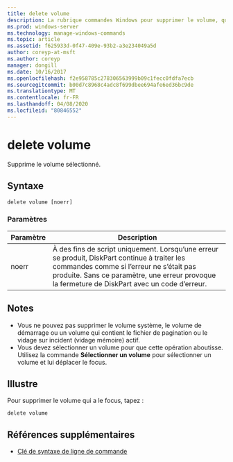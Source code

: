 ```yaml
---
title: delete volume
description: La rubrique commandes Windows pour supprimer le volume, qui supprime le volume sélectionné.
ms.prod: windows-server
ms.technology: manage-windows-commands
ms.topic: article
ms.assetid: f625933d-0f47-409e-93b2-a3e234049a5d
author: coreyp-at-msft
ms.author: coreyp
manager: dongill
ms.date: 10/16/2017
ms.openlocfilehash: f2e958785c278306563999b09c1fecc0fdfa7ecb
ms.sourcegitcommit: b00d7c8968c4adc8f699dbee694afe6ed36bc9de
ms.translationtype: MT
ms.contentlocale: fr-FR
ms.lasthandoff: 04/08/2020
ms.locfileid: "80846552"
---
```

# <a name="delete-volume"></a>delete volume

Supprime le volume sélectionné.

## <a name="syntax"></a>Syntaxe

```
delete volume [noerr]
```

### <a name="parameters"></a>Paramètres

| Paramètre | Description |
| --------- | ----------- |
| noerr | À des fins de script uniquement. Lorsqu’une erreur se produit, DiskPart continue à traiter les commandes comme si l’erreur ne s’était pas produite. Sans ce paramètre, une erreur provoque la fermeture de DiskPart avec un code d’erreur. |

## <a name="remarks"></a>Notes

-   Vous ne pouvez pas supprimer le volume système, le volume de démarrage ou un volume qui contient le fichier de pagination ou le vidage sur incident (vidage mémoire) actif.
-   Vous devez sélectionner un volume pour que cette opération aboutisse. Utilisez la commande **Sélectionner un volume** pour sélectionner un volume et lui déplacer le focus.

## <a name="examples"></a><a name=BKMK_examples></a>Illustre

Pour supprimer le volume qui a le focus, tapez :
```
delete volume
```

## <a name="additional-references"></a>Références supplémentaires

- [Clé de syntaxe de ligne de commande](command-line-syntax-key.md)

